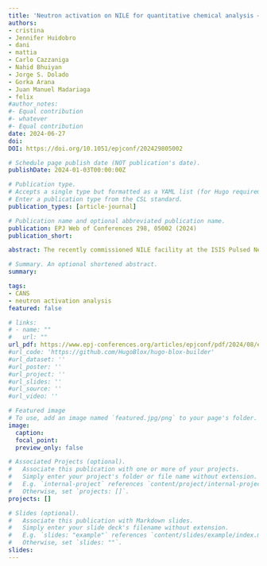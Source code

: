 ```yaml
---
title: 'Neutron activation on NILE for quantitative chemical analysis – First results and outlook'
authors:
- cristina
- Jennifer Huidobro
- dani
- mattia
- Carlo Cazzaniga
- Nahid Bhuiyan
- Jorge S. Dolado
- Gorka Arana
- Juan Manuel Madariaga
- felix
#author_notes:
#- Equal contribution
#- whatever
#- Equal contribution
date: 2024-06-27
doi: 
DOI: https://doi.org/10.1051/epjconf/202429805002

# Schedule page publish date (NOT publication's date).
publishDate: 2024-01-03T00:00:00Z

# Publication type.
# Accepts a single type but formatted as a YAML list (for Hugo requirements).
# Enter a publication type from the CSL standard.
publication_types: [article-journal]

# Publication name and optional abbreviated publication name.
publication: EPJ Web of Conferences 298, 05002 (2024)
publication_short:

abstract: The recently commissioned NILE facility at the ISIS Pulsed Neutron & Muon Source has been employed to perform neutron activation analysis with 14 MeV neutrons from its D-T source. In this first study of its kind on NILE, we have placed an intentional focus on the use of these new experimental capabilities for the study of cementitious materials. Following neutron irradiation, the resulting gamma-ray spectra enable us to assess the current capabilities of NILE for non-destructive and quantitative elemental analysis of specimens of direct industrial relevance, and demonstrate adequate sensitivity levels to both major and trace components, some of which are not accessible with other analytical techniques. The dependence of the spectroscopic data on source-to-sample distance also shows order-of-magnitude gains associated with the ability to implement neutron irradiation within a few mm from the source. All in all, the experimental results presented herein evince the suitability and yet-to-tapped potential of NILE to implement neutron-activation analysis with typical irradiation times well under one hour.

# Summary. An optional shortened abstract.
summary:

tags:
- CANS
- neutron activation analysis
featured: false

# links:
# - name: ""
#   url: ""
url_pdf: https://www.epj-conferences.org/articles/epjconf/pdf/2024/08/epjconf_ucans2024_05002.pdf
#url_code: 'https://github.com/HugoBlox/hugo-blox-builder'
#url_dataset: ''
#url_poster: ''
#url_project: ''
#url_slides: ''
#url_source: ''
#url_video: ''

# Featured image
# To use, add an image named `featured.jpg/png` to your page's folder. 
image:
  caption:
  focal_point:
  preview_only: false

# Associated Projects (optional).
#   Associate this publication with one or more of your projects.
#   Simply enter your project's folder or file name without extension.
#   E.g. `internal-project` references `content/project/internal-project/index.md`.
#   Otherwise, set `projects: []`.
projects: []

# Slides (optional).
#   Associate this publication with Markdown slides.
#   Simply enter your slide deck's filename without extension.
#   E.g. `slides: "example"` references `content/slides/example/index.md`.
#   Otherwise, set `slides: ""`.
slides:
---
```


<!-- Main text. Remove this comment and add your extra content here.

{{% callout note %}}
Click the *Cite* button above to demo the feature to enable visitors to import publication metadata into their reference management software.
{{% /callout %}}

{{% callout note %}}
Create your slides in Markdown - click the *Slides* button to check out the example.
{{% /callout %}}

Add the publication's **full text** or **supplementary notes** here. You can use rich formatting such as including [code, math, and images](https://docs.hugoblox.com/content/writing-markdown-latex/).

-->
